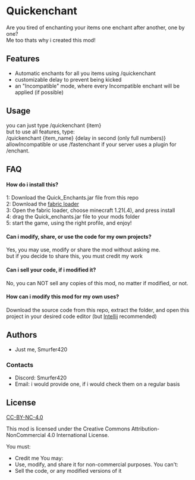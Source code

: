 # Quickenchant
Are you tired of enchanting your items one enchant after another, one by one?  
Me too thats why i created this mod!

## Features

- Automatic enchants for all you items using /quickenchant
- customizable delay to prevent being kicked
- an "Incompatible" mode, where every Incompatible enchant will be applied (if possible)

## Usage
you can just type /quickenchant {item}  
but to use all features, type:  
/quickenchant {item_name} {delay in second (only full numbers)} allowIncompatible
or use /fastenchant if your server uses a plugin for /enchant. 

## FAQ

#### How do i install this?

1: Download the Quick_Enchants.jar file from this repo  
2: Download the [fabric loader](https://fabricmc.net/use/installer/)  
3: Open the fabric loader, choose minecraft 1.21(.4), and press install  
4: drag the Quick_enchants.jar file to your mods folder  
5: start the game, using the right profile, and enjoy!

#### Can i modify, share, or use the code for my own projects?

Yes, you may use, modify or share the mod without asking me.  
but if you decide to share this, you must credit my work

#### Can i sell your code, if i modified it?

No, you can NOT sell any copies of this mod, no matter if modified, or not.

#### How can i modify this mod for my own uses?

Download the source code from this repo, extract the folder, and open this project in your desired code editor (but [Intellij](jetbrains.com/idea/download) recommended)
## Authors

- Just me, Smurfer420

### Contacts

- Discord: Smurfer420
- Email: i would provide one, if i would check them on a regular basis
## License

[CC-BY-NC-4.0](https://creativecommons.org/licenses/by-nc/4.0/)

This mod is licensed under the Creative Commons Attribution-NonCommercial 4.0 International License.

You must:
- Credit me
  You may:
- Use, modify, and share it for non-commercial purposes.
  You can't:
- Sell the code, or any modified versions of it
